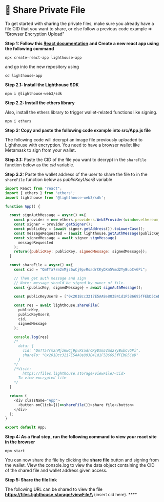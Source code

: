 # 🤝 Share Private File

To get started with sharing the private files, make sure you already have a file CID that you want to share, or else follow a previous code example => "Browser Encryption Upload"

**Step 1:** **Follow this** [**React documentation**](https://reactjs.org/docs/create-a-new-react-app.html) **and Create a new react app using the following command**&#x20;

```
npx create-react-app lighthouse-app
```

and go into the new repository using

```
cd lighthouse-app
```

**Step 2.1:** **Install the Lighthouse SDK**&#x20;

```
npm i @lighthouse-web3/sdk
```

**Step 2.2:** **Install the ethers library**&#x20;

Also, install the ethers library to trigger wallet-related functions like signing.

```
npm i ethers
```

**Step 3: Copy and paste the following code example into src/App.js file**

The following code will decrypt an image file previously uploaded to Lighthouse with encryption. You need to have a browser wallet like Metamask to sign from your wallet.

**Step 3.1:** Paste the CID of the file you want to decrypt in the `shareFile` function below as the _cid_ variable.&#x20;

**Step 3.2:** Paste the wallet address of the user to share the file to in the `shareFile` function below as _publicKeyUserB_ variable

```javascript
import React from "react";
import { ethers } from 'ethers';
import lighthouse from '@lighthouse-web3/sdk';

function App() {

  const signAuthMessage = async() =>{
    const provider = new ethers.providers.Web3Provider(window.ethereum);
    const signer = provider.getSigner();
    const publicKey = (await signer.getAddress()).toLowerCase();
    const messageRequested = (await lighthouse.getAuthMessage(publicKey)).data.message;
    const signedMessage = await signer.signMessage(
      messageRequested
    );
    return({publicKey: publicKey, signedMessage: signedMessage});
  }

  const shareFile = async() =>{
    const cid = "QmTTa7rm2nMjz6wCj9pvRsadrCKyDXm5Vmd2YyBubCvGPi";

    // Then get auth message and sign
    // Note: message should be signed by owner of file.
    const {publicKey, signedMessage} = await signAuthMessage();

    const publicKeyUserB = ["0x201Bcc3217E5AA8e803B41d1F5B6695fFEbD5CeD"];
    
    const res = await lighthouse.shareFile(
      publicKey,
      publicKeyUserB,
      cid,
      signedMessage
    );

    console.log(res)
    /*
      data: {
        cid: "QmTTa7rm2nMjz6wCj9pvRsadrCKyDXm5Vmd2YyBubCvGPi",
        shareTo: "0x201Bcc3217E5AA8e803B41d1F5B6695fFEbD5CeD"
      }
    */
    /*Visit: 
        https://files.lighthouse.storage/viewFile/<cid>  
      To view encrypted file
    */
  }

  return (
    <div className="App">
      <button onClick={()=>shareFile()}>share file</button>
    </div>
  );
}

export default App;
```

**Step 4: As a final step, run the following command to view your react site in the browser**

```
npm start
```

You can now share the file by clicking the **share file** button and signing from the wallet. View the console.log to view the data object containing the CID of the shared file and wallet address given access.

**Step 5: Share the file link**

The following URL can be shared to view the file **https://files.lighthouse.storage/viewFile/\<cid>** (insert cid here). ****&#x20;
